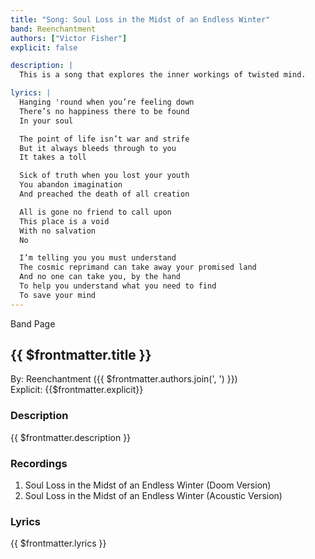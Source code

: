 ```yaml
---
title: "Song: Soul Loss in the Midst of an Endless Winter"
band: Reenchantment
authors: ["Victor Fisher"]
explicit: false

description: |
  This is a song that explores the inner workings of twisted mind.

lyrics: |
  Hanging 'round when you’re feeling down
  There’s no happiness there to be found
  In your soul

  The point of life isn’t war and strife
  But it always bleeds through to you
  It takes a toll

  Sick of truth when you lost your youth
  You abandon imagination
  And preached the death of all creation

  All is gone no friend to call upon
  This place is a void
  With no salvation
  No

  I’m telling you you must understand
  The cosmic reprimand can take away your promised land
  And no one can take you, by the hand
  To help you understand what you need to find
  To save your mind
---
```


<g-link to="/band/reenchantment">Band Page</g-link>

## {{ $frontmatter.title }}

By: <g-link to="/band/reenchantment">Reenchantment</g-link> ({{ $frontmatter.authors.join(', ') }})  
Explicit: {{$frontmatter.explicit}}

### Description

<vue-markdown>{{ $frontmatter.description }}</vue-markdown>

### Recordings

1. <g-link to="/recording/soul-loss-in-the-midst-of-an-endless-winter-doom-version">Soul Loss in the Midst of an Endless Winter (Doom Version)</g-link>
2. <g-link to="/recording/soul-loss-in-the-midst-of-an-endless-winter-acoustic-version">Soul Loss in the Midst of an Endless Winter (Acoustic Version)</g-link>

### Lyrics

<vue-markdown>{{ $frontmatter.lyrics }}</vue-markdown>
